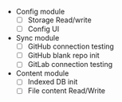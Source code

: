 - Config module
  - [ ] Storage Read/write
  - [ ] Config UI
- Sync module
  - [ ] GitHub connection testing
  - [ ] GitHub blank repo init
  - [ ] GitLab connection testing
- Content module
  - [ ] Indexed DB init
  - [ ] File content Read/Write
